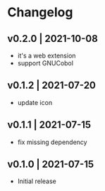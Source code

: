 # Changelog

## v0.2.0 | 2021-10-08
- it's a web extension
- support GNUCobol

## v0.1.2 | 2021-07-20
- update icon

## v0.1.1 | 2021-07-15
- fix missing dependency

## v0.1.0 | 2021-07-15
- Initial release
